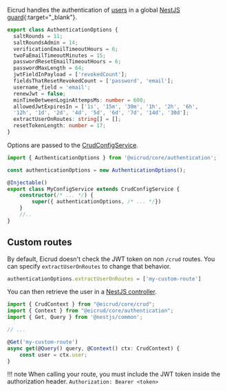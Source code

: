 Eicrud handles the authentication of [users](../user/definition.md) in a global [NestJS guard](https://docs.nestjs.com/guards#guards){:target="_blank"}.

```typescript
export class AuthenticationOptions {
  saltRounds = 11;
  saltRoundsAdmin = 14;
  verificationEmailTimeoutHours = 6;
  twoFaEmailTimeoutMinutes = 15;
  passwordResetEmailTimeoutHours = 6;
  passwordMaxLength = 64;
  jwtFieldInPayload = ['revokedCount'];
  fieldsThatResetRevokedCount = ['password', 'email'];
  username_field = 'email';
  renewJwt = false;
  minTimeBetweenLoginAttempsMs: number = 600;
  allowedJwtExpiresIn = ['1s', '15m', '30m', '1h', '2h', '6h', 
  '12h', '1d', '2d', '4d', '5d', '6d', '7d', '14d', '30d'];
  extractUserOnRoutes: string[] = [];
  resetTokenLength: number = 17;
}
```

Options are passed to the [CrudConfigService](../configuration/service.md).

```typescript title="eicrud.config.service.ts"
import { AuthenticationOptions } from '@eicrud/core/authentication';

const authenticationOptions = new AuthenticationOptions();

@Injectable()
export class MyConfigService extends CrudConfigService {
    constructor(/* ... */) {
        super({ authenticationOptions, /* ... */})
    }
    //..
}
```

## Custom routes

By default, Eicrud doesn't check the JWT token on non `/crud` routes. You can specify `extractUserOnRoutes` to change that behavior.

```typescript
authenticationOptions.extractUserOnRoutes = ['my-custom-route']
```
You can then retrieve the user in a [NestJS controller](https://docs.nestjs.com/controllers).
```typescript
import { CrudContext } from "@eicrud/core/crud";
import { Context } from "@eicrud/core/authentication";
import { Get, Query } from '@nestjs/common';

// ...

@Get('my-custom-route')
async get(@Query() query, @Context() ctx: CrudContext) {
    const user = ctx.user;
}
```

!!! note
    When calling your route, you must include the JWT token inside the authorization header.
    ```
    Authorization: Bearer <token>
    ```